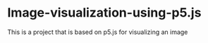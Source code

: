 # Image-visualization-using-p5.js
This is a project that is based on p5.js for visualizing an image
